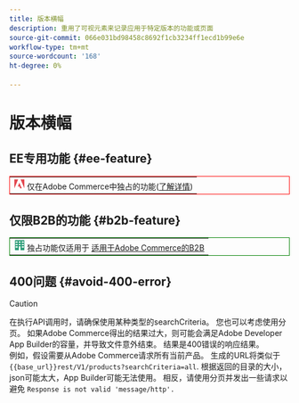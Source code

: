 ```yaml
---
title: 版本横幅
description: 重用了可视元素来记录应用于特定版本的功能或页面
source-git-commit: 066e031bd98458c8692f1cb3234ff1ecd1b99e6e
workflow-type: tm+mt
source-wordcount: '168'
ht-degree: 0%

---
```


# 版本横幅

## EE专用功能 {#ee-feature}

<table style="border:1px solid red">
<tr><td><img alt="Adobe Commerce功能" src="../assets/adobe-logo.svg" width="20" height="20" /> 仅在Adobe Commerce中独占的功能(<a href="https://experienceleague.adobe.com/docs/commerce-admin/user-guides/home.html#product-editions">了解详情</a>)</td></tr>
</table>

## 仅限B2B的功能 {#b2b-feature}

<table style="border:1px solid green">
<tr><td><img alt="Adobe Commerce功能" src="../assets/b2b.svg" width="20" height="20" /> 独占功能仅适用于 <a href="https://experienceleague.adobe.com/docs/commerce-admin/b2b/guide-overview.html">适用于Adobe Commerce的B2B</a></td></tr>
</table>

## 400问题 {#avoid-400-error}

>[!CAUTION]
>
>在执行API调用时，请确保使用某种类型的searchCriteria。 您也可以考虑使用分页。 如果Adobe Commerce得出的结果过大，则可能会满足Adobe Developer App Builder的容量，并导致文件意外结束。 结果是400错误的响应结果。\
> 例如，假设需要从Adobe Commerce请求所有当前产品。 生成的URL将类似于 `{{base_url}}rest/V1/products?searchCriteria=all`. 根据返回的目录的大小，json可能太大，App Builder可能无法使用。 相反，请使用分页并发出一些请求以避免 `Response is not valid 'message/http'.`

